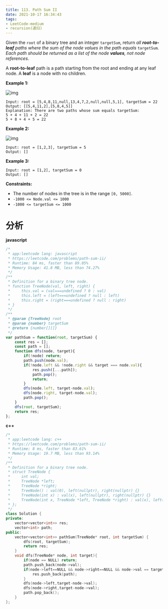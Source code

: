 ```yaml
---
title: 113. Path Sum II
date: 2021-10-17 16:34:43
tags:
- LeetCode-medium
- recursion(递归)
---
```


Given the `root` of a binary tree and an integer `targetSum`, return *all **root-to-leaf** paths where the sum of the node values in the path equals* `targetSum`*. Each path should be returned as a list of the node **values**, not node references*.

A **root-to-leaf** path is a path starting from the root and ending at any leaf node. A **leaf** is a node with no children.

**Example 1:**

![img](https://assets.leetcode.com/uploads/2021/01/18/pathsumii1.jpg)

```
Input: root = [5,4,8,11,null,13,4,7,2,null,null,5,1], targetSum = 22
Output: [[5,4,11,2],[5,8,4,5]]
Explanation: There are two paths whose sum equals targetSum:
5 + 4 + 11 + 2 = 22
5 + 8 + 4 + 5 = 22
```

<!-- more -->

**Example 2:**

![img](https://assets.leetcode.com/uploads/2021/01/18/pathsum2.jpg)

```
Input: root = [1,2,3], targetSum = 5
Output: []
```

**Example 3:**

```
Input: root = [1,2], targetSum = 0
Output: []
```

 

**Constraints:**

- The number of nodes in the tree is in the range `[0, 5000]`.
- `-1000 <= Node.val <= 1000`
- `-1000 <= targetSum <= 1000`

# 分析

**javascript**

```js
/*
 * app:leetcode lang: javascript
 * https://leetcode.com/problems/path-sum-ii/
 * Runtime: 84 ms, faster than 89.05% 
 * Memory Usage: 41.8 MB, less than 74.27%
 */
/**
 * Definition for a binary tree node.
 * function TreeNode(val, left, right) {
 *     this.val = (val===undefined ? 0 : val)
 *     this.left = (left===undefined ? null : left)
 *     this.right = (right===undefined ? null : right)
 * }
 */
/**
 * @param {TreeNode} root
 * @param {number} targetSum
 * @return {number[][]}
 */
var pathSum = function(root, targetSum) {
    const res = [];
    const path = [];
    function dfs(node, target){
        if(!node) return;
        path.push(node.val);
        if(!node.left && !node.right && target === node.val){
            res.push([...path]);
            path.pop();
            return;
        }
        dfs(node.left, target-node.val);
        dfs(node.right, target-node.val);
        path.pop();
    }
    dfs(root, targetSum);
    return res;
};
```



**c++**

```c++
/*
 * app:leetcode lang: c++
 * https://leetcode.com/problems/path-sum-ii/
 * Runtime: 8 ms, faster than 83.61% 
 * Memory Usage: 19.7 MB, less than 93.14% 
 */
/**
 * Definition for a binary tree node.
 * struct TreeNode {
 *     int val;
 *     TreeNode *left;
 *     TreeNode *right;
 *     TreeNode() : val(0), left(nullptr), right(nullptr) {}
 *     TreeNode(int x) : val(x), left(nullptr), right(nullptr) {}
 *     TreeNode(int x, TreeNode *left, TreeNode *right) : val(x), left(left), right(right) {}
 * };
 */
class Solution {
private:
    vector<vector<int>> res;
    vector<int> path;
public:
    vector<vector<int>> pathSum(TreeNode* root, int targetSum) {
        dfs(root, targetSum);
        return res;
    }
    void dfs(TreeNode* node, int target){
        if(node == NULL) return;
        path.push_back(node->val);
        if(node->left==NULL && node->right==NULL && node->val == target){
            res.push_back(path);
        }
        dfs(node->left,target-node->val);
        dfs(node->right,target-node->val);
        path.pop_back();
    }
};
```

